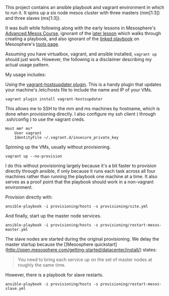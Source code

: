 This project contains an ansible playbook and vagrant environment in which to run it. It spins up a six node mesos cluster with three masters (mm[1:3]) and three slaves (ms[1:3]).

It was built while following along with the early lessons in Mesosphere's [Advanced Mesos Course](https://open.mesosphere.com/intro-course/), ignorant of the [later lesson](https://open.mesosphere.com/intro-course/ex16.html) which walks through creating a playbook, and also ignorant of the [linked playbook](https://github.com/AnsibleShipyard/ansible-mesos) on Mesosphere's [tools page](https://open.mesosphere.com/getting-started/tools/).

Assuming you have virtualbox, vagrant, and ansible installed, `vagrant up` should just work. However, the following is a disclaimer describing my actual usage pattern.

My usage includes:

Using the [vagrant-hostsupdater plugin](https://github.com/cogitatio/vagrant-hostsupdater). This is a handy plugin that updates your machine's /etc/hosts file to include the name and IP of your VMs.

    vagrant plugin install vagrant-hostsupdater
    
This allows me to SSH to the mm and ms machines by hostname, which is done when provisioning directly. I also configure my ssh client ( through .ssh/config ) to use the vagrant creds.

    Host mm* ms*
        User vagrant
        IdentityFile ~/.vagrant.d/insecure_private_key

Spinning up the VMs, usually without provisioning.

    vagrant up --no-provision

I do this without provisioning largely because it's a bit faster to provision directly through ansible, if only because it runs each task across all four machines rather than running the playbook one machine at a time. It also serves as a proof point that the playbook should work in a non-vagrant environment.

Provision directly with:

    ansible-playbook -i provisioning/hosts -s provisioning/site.yml

And finally, start up the master node services.

    ansible-playbook -i provisioning/hosts -s provisioning/restart-mesos-master.yml 

The slave nodes are started during the original provisioning. We delay the master startup because the []Mesosphere quickstart](http://open.mesosphere.com/getting-started/datacenter/install/) states:

> You need to bring each service up on the set of master nodes at roughly the same time.

However, there is a playbook for slave restarts.

    ansible-playbook -i provisioning/hosts -s provisioning/restart-mesos-slave.yml

